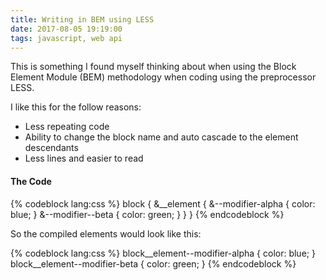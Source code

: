```yaml
---
title: Writing in BEM using LESS
date: 2017-08-05 19:19:00
tags: javascript, web api
---
```


This is something I found myself thinking about when using the Block Element Module (BEM) methodology when coding using the preprocessor LESS.

I like this for the follow reasons:

* Less repeating code
* Ability to change the block name and auto cascade to the element descendants
* Less lines and easier to read

#### The Code

{% codeblock lang:css %}
    block {
      &__element {
        &--modifier-alpha {
           color: blue;
        }
        &--modifier--beta {
           color: green;
        }
      }
    }
{% endcodeblock %}

So the compiled elements would look like this:

{% codeblock lang:css %}
    block__element--modifier-alpha {
      color: blue;
    }
    block__element--modifier-beta {
      color: green;
    }
{% endcodeblock %}

